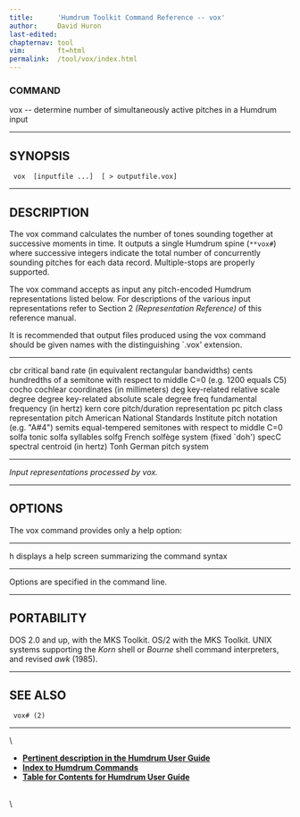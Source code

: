 ```yaml
---
title:		'Humdrum Toolkit Command Reference -- vox'
author:		David Huron
last-edited:
chapternav:	tool
vim:		ft=html
permalink:	/tool/vox/index.html
---
```


### COMMAND

<span class="tool">vox</span> -- determine number of simultaneously active pitches in a
Humdrum input

------------------------------------------------------------------------

## SYNOPSIS ##

` vox  [inputfile ...]  [ > outputfile.vox]`

------------------------------------------------------------------------

## DESCRIPTION ##

The <span class="tool">vox</span> command calculates the number of tones sounding together at
successive moments in time. It outputs a single Humdrum spine (`**vox#`)
where successive integers indicate the total number of concurrently
sounding pitches for each data record. Multiple-stops are properly
supported.

The <span class="tool">vox</span> command accepts as input any pitch-encoded Humdrum
representations listed below. For descriptions of the various input
representations refer to Section 2 *(Representation Reference)* of this
reference manual.

It is recommended that output files produced using the <span class="tool">vox</span> command
should be given names with the distinguishing \`.vox\' extension.

------------ ---------------------------------------------------------------------------
<span class="rep">cbr</span>      critical band rate (in equivalent rectangular bandwidths)
<span class="rep">cents</span>    hundredths of a semitone with respect to middle C=0 (e.g. 1200 equals C5)
<span class="rep">cocho</span>    cochlear coordinates (in millimeters)
<span class="rep">deg</span>      key-related relative scale degree
<span class="rep">degree</span>   key-related absolute scale degree
<span class="rep">freq</span>     fundamental frequency (in hertz)
<span class="rep">kern</span>     core pitch/duration representation
<span class="rep">pc</span>       pitch class representation
<span class="rep">pitch</span>    American National Standards Institute pitch notation (e.g. \"A\#4\")
<span class="rep">semits</span>   equal-tempered semitones with respect to middle C=0
<span class="rep">solfa</span>    tonic solfa syllables
<span class="rep">solfg</span>    French solfège system (fixed \`doh\')
<span class="rep">specC</span>    spectral centroid (in hertz)
<span class="rep">Tonh</span>     German pitch system
------------ ---------------------------------------------------------------------------

*Input representations processed by <span class="tool">vox</span>.*

------------------------------------------------------------------------

## OPTIONS ##

The <span class="tool">vox</span> command provides only a help option:

-------- -------------------------------------------------------
<span class="option">h</span>   displays a help screen summarizing the command syntax
-------- -------------------------------------------------------

Options are specified in the command line.

------------------------------------------------------------------------

## PORTABILITY ##

DOS 2.0 and up, with the MKS Toolkit. OS/2 with the MKS Toolkit. UNIX
systems supporting the *Korn* shell or *Bourne* shell command
interpreters, and revised *awk* (1985).

------------------------------------------------------------------------

## SEE ALSO ##

` vox# (2)`

------------------------------------------------------------------------

\

-   [**Pertinent description in the Humdrum User
    Guide**](../guide.append2.html#vox)
-   [**Index to Humdrum Commands**](../commands.toc.html)
-   [**Table for Contents for Humdrum User Guide**](../guide.toc.html)

\
\
